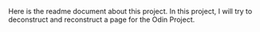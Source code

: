 <!DOCTYPE html>
<title>README</title>
<p>Here is the readme document about this project. In this project, I will try to deconstruct and reconstruct a page for the Odin Project.</p>